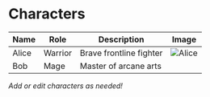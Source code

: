# Characters

| Name     | Role     | Description             | Image           |
|----------|----------|------------------------|-----------------|
| Alice    | Warrior  | Brave frontline fighter| ![Alice](assets/images/alice.png) |
| Bob      | Mage     | Master of arcane arts  |                 |

_Add or edit characters as needed!_
